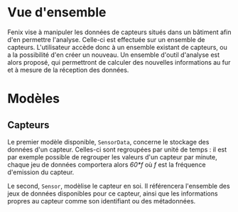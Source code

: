 
# Vue d'ensemble

Fenix vise à manipuler les données de capteurs situés dans un bâtiment afin d'en permettre l'analyse. Celle-ci est effectuée sur un ensemble de capteurs. L'utilisateur accède donc à un ensemble existant de capteurs, ou a la possibilité d'en créer un nouveau. Un ensemble d'outil d'analyse est alors proposé, qui permettront de calculer des nouvelles informations au fur et à mesure de la réception des données.

# Modèles

## Capteurs

Le premier modèle disponible, `SensorData`, concerne le stockage des données d'un capteur. Celles-ci sont regroupées par unité de temps : il est par exemple possible de regrouper les valeurs d'un capteur par minute, chaque jeu de données comportera alors _60*f_ où _f_ est la fréquence d'emission du capteur.

Le second, `Sensor`, modèlise le capteur en soi. Il référencera l'ensemble des jeux de données disponibles pour ce capteur, ainsi que les informations propres au capteur comme son identifiant ou des métadonnées.
